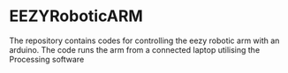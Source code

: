 # EEZYRoboticARM
The repository contains codes for controlling the eezy robotic arm with an arduino. The code runs the arm from a connected laptop utilising the Processing software
